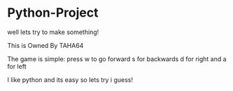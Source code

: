 # Python-Project
well lets try to make something!

This is Owned By TAHA64


The game is simple:
press w to go forward
s for backwards
d for right
and a for left

I like python and its easy so lets try i guess!
